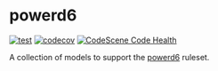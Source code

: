 # powerd6

[![test](https://github.com/powerd6/powerd6/actions/workflows/test.yml/badge.svg)](https://github.com/powerd6/powerd6/actions/workflows/test.yml)
[![codecov](https://codecov.io/gh/powerd6/powerd6/branch/main/graph/badge.svg?token=IBQX6JC4Y9)](https://codecov.io/gh/powerd6/powerd6)
[![CodeScene Code Health](https://codescene.io/projects/25996/status-badges/code-health)](https://codescene.io/projects/25996)

A collection of models to support the [powerd6](https://github.com/powerd6) ruleset.
